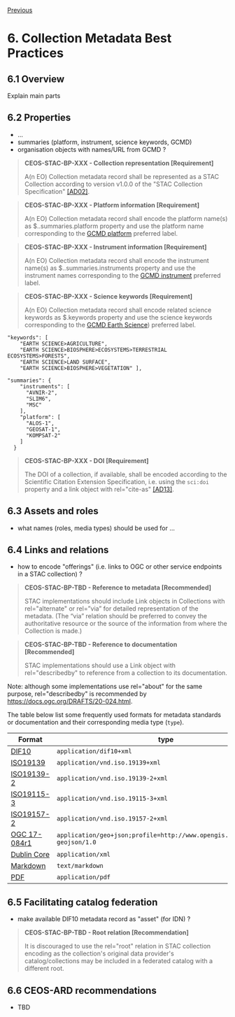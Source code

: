 [Previous](granule-metadata.md) 
# 6. Collection Metadata Best Practices

[//]: # (this is a comment)

## 6.1 Overview
Explain main parts

## 6.2 Properties

- ...
- summaries  (platform, instrument, science keywords, GCMD)
- organisation objects with names/URL from GCMD ?


> **CEOS-STAC-BP-XXX - Collection representation [Requirement]**<a name="BP-TBD"></a>
>
> A(n EO) Collection metadata record shall be represented as a STAC Collection according to version v1.0.0 of the "STAC Collection Specification" [[AD02]](./1-introduction.md#AD02).


> **CEOS-STAC-BP-XXX - Platform information [Requirement]**<a name="BP-TBD"></a>
>
> A(n EO) Collection metadata record shall encode the platform name(s) as $..summaries.platform property and use the platform name corresponding to the [GCMD platform](https://gcmd.earthdata.nasa.gov/KeywordViewer/scheme/platforms?gtm_scheme=platforms) preferred label.

> **CEOS-STAC-BP-XXX - Instrument information [Requirement]**<a name="BP-TBD"></a>
>
> A(n EO) Collection metadata record shall encode the instrument name(s) as $..summaries.instruments property and use the instrument names corresponding to the [GCMD instrument](https://gcmd.earthdata.nasa.gov/KeywordViewer/scheme/instruments?gtm_scheme=instruments) preferred label.

> **CEOS-STAC-BP-XXX - Science keywords [Requirement]**<a name="BP-TBD"></a>
>
> A(n EO) Collection metadata record shall encode related science keywords as $.keywords property and use the science keywords corresponding to the [GCMD Earth Science](https://gcmd.earthdata.nasa.gov/KeywordViewer/scheme/Earth%20Science?gtm_scheme=Earth%20Science)) preferred label.


```
"keywords": [
    "EARTH SCIENCE>AGRICULTURE",
    "EARTH SCIENCE>BIOSPHERE>ECOSYSTEMS>TERRESTRIAL ECOSYSTEMS>FORESTS",
    "EARTH SCIENCE>LAND SURFACE",
    "EARTH SCIENCE>BIOSPHERE>VEGETATION" ],

"summaries": {
    "instruments": [
      "AVNIR-2",
      "SLIM6",
      "MSC"
    ],
    "platform": [
      "ALOS-1",
      "GEOSAT-1",
      "KOMPSAT-2"
    ]
  }
``` 


> **CEOS-STAC-BP-XXX - DOI [Requirement]**<a name="BP-TBD"></a>
>
> The DOI of a collection, if available, shall be encoded according to the Scientific Citation Extension Specification, i.e. using the `sci:doi` property and a link object with rel="cite-as" [[AD13]](./1-introduction.md#AD13).
> 



## 6.3 Assets and roles

- what names (roles, media types) should be used for ...

## 6.4 Links and relations

- how to encode "offerings" (i.e. links to OGC or other service endpoints in a STAC collection) ?


> **CEOS-STAC-BP-TBD - Reference to metadata [Recommended]**<a name="BP-TBD"></a>
>
> STAC implementations should include Link objects in Collections with rel="alternate" or rel=”via” for detailed representation of the metadata. (The “via” relation should be preferred to convey the authoritative resource or the source of the information from where the Collection is made.)


> **CEOS-STAC-BP-TBD - Reference to documentation [Recommended]**<a name="BP-TBD"></a>
>
> STAC implementations should use a Link object with rel="describedby" to reference from a collection to its documentation.

Note: although some implementations use rel="about" for the same purpose, rel="describedby" is recommended by https://docs.ogc.org/DRAFTS/20-024.html.

The table below list some frequently used formats for metadata standards  or documentation and their corresponding media type (`type`).

| **Format**                   | **type** |   
| --------                   | --------- | 
| [DIF10](https://www.earthdata.nasa.gov/esdis/esco/standards-and-practices/directory-interchange-format-dif-standard)           | `application/dif10+xml` |  
| [ISO19139](https://www.iso.org/standard/32557.html)        | `application/vnd.iso.19139+xml` |  
| [ISO19139-2](https://www.iso.org/standard/57104.html)      | `application/vnd.iso.19139-2+xml` | 
| [ISO19115-3](https://www.iso.org/standard/32579.html)      | `application/vnd.iso.19115-3+xml` | 
| [ISO19157-2](https://www.iso.org/standard/66197.html)      | `application/vnd.iso.19157-2+xml` | 
| [OGC 17-084r1](https://docs.ogc.org/bp/17-084r1/17-084r1.html)  | `application/geo+json;profile=http://www.opengis.net/spec/eoc-geojson/1.0`  |
| [Dublin Core](http://www.loc.gov/standards/sru/recordSchemas/dc-schema.xsd)  | `application/xml`  |
| [Markdown](https://datatracker.ietf.org/doc/html/rfc7763)  | `text/markdown`  |
| [PDF](https://en.wikipedia.org/wiki/PDF)  | `application/pdf`  |

## 6.5 Facilitating catalog federation

- make available DIF10 metadata record as "asset" (for IDN) ?

> **CEOS-STAC-BP-TBD - Root relation [Recommendation]**<a name="BP-TBD"></a>
>
> It is discouraged to use the rel="root" relation in STAC collection encoding as the collection's original data provider's catalog/collections may be included in a federated catalog with a different root.
>

## 6.6 CEOS-ARD recommendations

- TBD
